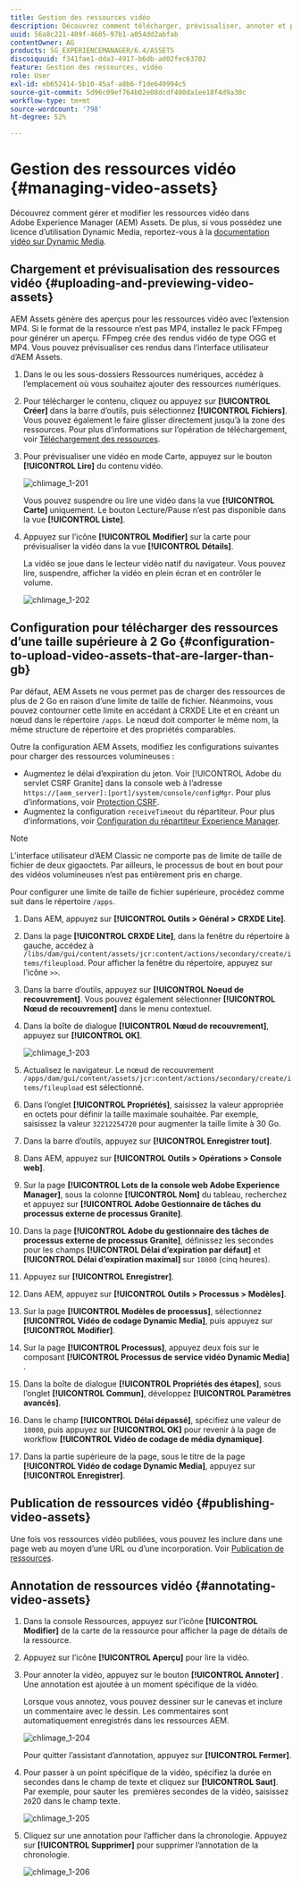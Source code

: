 ```yaml
---
title: Gestion des ressources vidéo
description: Découvrez comment télécharger, prévisualiser, annoter et publier les ressources vidéo.
uuid: 56a8c221-409f-4605-97b1-a054dd2abfab
contentOwner: AG
products: SG_EXPERIENCEMANAGER/6.4/ASSETS
discoiquuid: f341fae1-dda3-4917-b6db-ad02fec63702
feature: Gestion des ressources, vidéo
role: User
exl-id: eb652414-5b10-45af-a8b6-f1de649994c5
source-git-commit: 5d96c09ef764b02e08dcdf480da1ee18f4d9a30c
workflow-type: tm+mt
source-wordcount: '798'
ht-degree: 52%

---
```


# Gestion des ressources vidéo {#managing-video-assets}

Découvrez comment gérer et modifier les ressources vidéo dans Adobe Experience Manager (AEM) Assets. De plus, si vous possédez une licence d’utilisation Dynamic Media, reportez-vous à la [documentation vidéo sur Dynamic Media](video.md).

## Chargement et prévisualisation des ressources vidéo {#uploading-and-previewing-video-assets}

AEM Assets génère des aperçus pour les ressources vidéo avec l’extension MP4. Si le format de la ressource n’est pas MP4, installez le pack FFmpeg pour générer un aperçu. FFmpeg crée des rendus vidéo de type OGG et MP4. Vous pouvez prévisualiser ces rendus dans l’interface utilisateur d’AEM Assets.

1. Dans le ou les sous-dossiers Ressources numériques, accédez à l’emplacement où vous souhaitez ajouter des ressources numériques.
1. Pour télécharger le contenu, cliquez ou appuyez sur **[!UICONTROL Créer]** dans la barre d’outils, puis sélectionnez **[!UICONTROL Fichiers]**. Vous pouvez également le faire glisser directement jusqu’à la zone des ressources. Pour plus d’informations sur l’opération de téléchargement, voir [Téléchargement des ressources](managing-assets-touch-ui.md#uploading-assets).
1. Pour prévisualiser une vidéo en mode Carte, appuyez sur le bouton **[!UICONTROL Lire]** du contenu vidéo.

   ![chlimage_1-201](assets/chlimage_1-201.png)

   Vous pouvez suspendre ou lire une vidéo dans la vue **[!UICONTROL Carte]** uniquement. Le bouton Lecture/Pause n’est pas disponible dans la vue **[!UICONTROL Liste]**.

1. Appuyez sur l’icône **[!UICONTROL Modifier]** sur la carte pour prévisualiser la vidéo dans la vue **[!UICONTROL Détails]**.

   La vidéo se joue dans le lecteur vidéo natif du navigateur. Vous pouvez lire, suspendre, afficher la vidéo en plein écran et en contrôler le volume.

   ![chlimage_1-202](assets/chlimage_1-202.png)

## Configuration pour télécharger des ressources d’une taille supérieure à 2 Go {#configuration-to-upload-video-assets-that-are-larger-than-gb}

Par défaut, AEM Assets ne vous permet pas de charger des ressources de plus de 2 Go en raison d’une limite de taille de fichier. Néanmoins, vous pouvez contourner cette limite en accédant à CRXDE Lite et en créant un nœud dans le répertoire `/apps`. Le nœud doit comporter le même nom, la même structure de répertoire et des propriétés comparables.

Outre la configuration AEM Assets, modifiez les configurations suivantes pour charger des ressources volumineuses :

* Augmentez le délai d’expiration du jeton. Voir [!UICONTROL Adobe du servlet CSRF Granite] dans la console web à l’adresse `https://[aem_server]:[port]/system/console/configMgr`. Pour plus d’informations, voir [Protection CSRF](/help/sites-developing/csrf-protection.md).
* Augmentez la configuration `receiveTimeout` du répartiteur. Pour plus d’informations, voir [Configuration du répartiteur Experience Manager](https://docs.adobe.com/content/help/en/experience-manager-dispatcher/using/configuring/dispatcher-configuration.html#renders-options).

>[!NOTE]
>
>L’interface utilisateur d’AEM Classic ne comporte pas de limite de taille de fichier de deux gigaoctets. Par ailleurs, le processus de bout en bout pour des vidéos volumineuses n’est pas entièrement pris en charge.

Pour configurer une limite de taille de fichier supérieure, procédez comme suit dans le répertoire `/apps`.

1. Dans AEM, appuyez sur **[!UICONTROL Outils > Général > CRXDE Lite]**.
1. Dans la page **[!UICONTROL CRXDE Lite]**, dans la fenêtre du répertoire à gauche, accédez à `/libs/dam/gui/content/assets/jcr:content/actions/secondary/create/items/fileupload`. Pour afficher la fenêtre du répertoire, appuyez sur l’icône `>>`.
1. Dans la barre d’outils, appuyez sur **[!UICONTROL Noeud de recouvrement]**. Vous pouvez également sélectionner **[!UICONTROL Nœud de recouvrement]** dans le menu contextuel.
1. Dans la boîte de dialogue **[!UICONTROL Nœud de recouvrement]**, appuyez sur **[!UICONTROL OK]**.

   ![chlimage_1-203](assets/chlimage_1-203.png)

1. Actualisez le navigateur. Le nœud de recouvrement `/apps/dam/gui/content/assets/jcr:content/actions/secondary/create/items/fileupload` est sélectionné.
1. Dans l’onglet **[!UICONTROL Propriétés]**, saisissez la valeur appropriée en octets pour définir la taille maximale souhaitée. Par exemple, saisissez la valeur `32212254720` pour augmenter la taille limite à 30 Go.

1. Dans la barre d’outils, appuyez sur **[!UICONTROL Enregistrer tout]**.
1. Dans AEM, appuyez sur **[!UICONTROL Outils > Opérations > Console web]**.
1. Sur la page **[!UICONTROL Lots de la console web Adobe Experience Manager]**, sous la colonne **[!UICONTROL Nom]** du tableau, recherchez et appuyez sur **[!UICONTROL Adobe Gestionnaire de tâches du processus externe de processus Granite]**.
1. Dans la page **[!UICONTROL Adobe du gestionnaire des tâches de processus externe de processus Granite]**, définissez les secondes pour les champs **[!UICONTROL Délai d’expiration par défaut]** et **[!UICONTROL Délai d’expiration maximal]** sur `18000` (cinq heures).
1. Appuyez sur **[!UICONTROL Enregistrer]**.
1. Dans AEM, appuyez sur **[!UICONTROL Outils > Processus > Modèles]**.
1. Sur la page **[!UICONTROL Modèles de processus]**, sélectionnez **[!UICONTROL Vidéo de codage Dynamic Media]**, puis appuyez sur **[!UICONTROL Modifier]**.
1. Sur la page **[!UICONTROL Processus]**, appuyez deux fois sur le composant **[!UICONTROL Processus de service vidéo Dynamic Media]** .
1. Dans la boîte de dialogue **[!UICONTROL Propriétés des étapes]**, sous l’onglet **[!UICONTROL Commun]**, développez **[!UICONTROL Paramètres avancés]**.
1. Dans le champ **[!UICONTROL Délai dépassé]**, spécifiez une valeur de `18000`, puis appuyez sur **[!UICONTROL OK]** pour revenir à la page de workflow **[!UICONTROL Vidéo de codage de média dynamique]**.
1. Dans la partie supérieure de la page, sous le titre de la page **[!UICONTROL Vidéo de codage Dynamic Media]**, appuyez sur **[!UICONTROL Enregistrer]**.

## Publication de ressources vidéo {#publishing-video-assets}

Une fois vos ressources vidéo publiées, vous pouvez les inclure dans une page web au moyen d’une URL ou d’une incorporation. Voir [Publication de ressources](publishing-dynamicmedia-assets.md).

## Annotation de ressources vidéo {#annotating-video-assets}

1. Dans la console Ressources, appuyez sur l’icône **[!UICONTROL Modifier]** de la carte de la ressource pour afficher la page de détails de la ressource.
1. Appuyez sur l’icône **[!UICONTROL Aperçu]** pour lire la vidéo.
1. Pour annoter la vidéo, appuyez sur le bouton **[!UICONTROL Annoter]** . Une annotation est ajoutée à un moment spécifique de la vidéo.

   Lorsque vous annotez, vous pouvez dessiner sur le canevas et inclure un commentaire avec le dessin. Les commentaires sont automatiquement enregistrés dans les ressources AEM.

   ![chlimage_1-204](assets/chlimage_1-204.png)

   Pour quitter l’assistant d’annotation, appuyez sur **[!UICONTROL Fermer]**.

1. Pour passer à un point spécifique de la vidéo, spécifiez la durée en secondes dans le champ de texte et cliquez sur **[!UICONTROL Saut]**. Par exemple, pour sauter les  premières secondes de la vidéo, saisissez `20`20 dans le champ texte.

   ![chlimage_1-205](assets/chlimage_1-205.png)

1. Cliquez sur une annotation pour l’afficher dans la chronologie. Appuyez sur **[!UICONTROL Supprimer]** pour supprimer l’annotation de la chronologie.

   ![chlimage_1-206](assets/chlimage_1-206.png)
